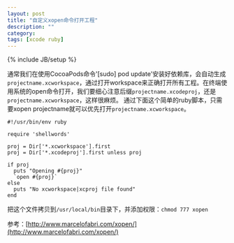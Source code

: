 ```yaml
---
layout: post
title: "自定义xopen命令打开工程"
description: ""
category: 
tags: [xcode ruby]
---
```

{% include JB/setup %}

通常我们在使用CocoaPods命令'[sudo] pod update'安装好依赖库，会自动生成`projectname.xcworkspace`，通过打开workspace来正确打开所有工程。在终端使用系统的open命令打开，我们要细心注意后缀`projectname.xcodeproj`，还是`projectname.xcworkspace`，这样很麻烦。
通过下面这个简单的ruby脚本，只需要xopen projectname就可以优先打开`projectname.xcworkspace`。

	#!/usr/bin/env ruby
	 
	require 'shellwords'
	 
	proj = Dir['*.xcworkspace'].first
	proj = Dir['*.xcodeproj'].first unless proj
	 
	if proj
	  puts "Opening #{proj}"
	  `open #{proj}`
	else
	  puts "No xcworkspace|xcproj file found"
	end

把这个文件拷贝到`/usr/local/bin`目录下，并添加权限：`chmod 777 xopen`

参考：[http://www.marcelofabri.com/xopen/](http://www.marcelofabri.com/xopen/)